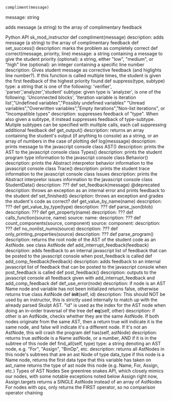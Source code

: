   
```python
compliment(message)
```

message: string

adds message (a string) to the array of complimentary feedback

Python API
sk_mod_instructor
	def compliment(message)
		description: adds message (a string) to the array of complimentary feedback
	def set_success()
		description: marks the problem as completely correct
	def correct(message, priority, line)
		message: a string containing a message to give the student
		priority (optional): a string, either "low", "medium", or "high"
		line (optional): an integer containing a specific line number
		description: Gives student message as corrective feedback (and higlights line number?).
			If this function is called multiple times, the student is given the
			first feedback of the highest priority found
	def suppress(type, subtype)
		type: a string that is one of the following: 'verifier', 'parser','analyzer','student'
		subtype: given type is 'analyzer', is one of the following: 'Unconnected blocks',
			'Iteration variable is iteration list',"Undefined variables","Possibly undefined variables"
			"Unread variables","Overwritten variables","Empty iterations","Non-list iterations",
			or "Incompatible types"
		description: suppresses feedback of "type".  When also given a subtype, it instead suppresses feedback
			of type-subtype.  Mutiple subtypes can be specified with multiple calls, each call
			suppressing additional feedback
	def get_output()
		description: returns an array containing the student's output (if anything to console) as a string,
			or an array of numbers in the case of plotting
	def log(messsage)
		description: prints message to the javascript console
	class AST()
		description: prints the AST to the javascript console
	class Types()
		description: prints the student program type information to the javascript console
	class Behavior()
		description: prints the Abstract interpretor behavior information to the javascript console
	class Trace()
		description: prints the student trace information to the javascript console
	class Issues
		description: prints the Abstract interpretor issues information to the javascript console
	class StudentData()
		description: ???
	def set_feedback(message) @deprecated
		description: throws an exception as an internal error and prints feedback to the student
	def set_finished()
		description: throws an exception and grades the student's code as correct?
	def get_value_by_name(name)
		description: ???
	def get_value_by_type(type)
		description: ???
	def parse_json(blob)
		description: ???
	def get_property(name)
		description: ???
	def calls_function(source, name)
		source: 
		name: 
		description: ???
	def count_components(source, component)
		source: 
		component: 
		description: ???
	def no_nonlist_nums(source)
		description: ???
	def only_printing_properties(source)
		description: ???
	def parse_program()
		description: returns the root node of the AST of the student code as an AstNode.
			see class AstNode
	def add_interrupt_feedback(feedback)
		description: adds feedback to an internal javascript list of feedback that
			can be posted to the javascript console when post_feedback is called
	def add_comp_feedback(feedback)
		description: adds feedback to an internal javascript list of feedback that
			can be posted to the javascript console when post_feedback is called
	def post_feedback()
		description: outputs to the javascript console all feedback given with 
			add_interrupt_feedback and add_comp_feedback
	def def_use_error(node)
		description: if node is an AST Name node and variable has not been initialized
			returns false, otherwise returns true
	class AstNode
		def __init__(self, id)
			description: This should NOT be used by an instructor, this is strictly used internally to
				match up with the already parsed Skulpt AST. "id" is used as the index for the AST node
				when doing an in-order traversal of the tree
		def __eq__(self, other)
			description: if other is an AstNode, checks whether they are the same AstNode.  If both nodes
				originate from the same AST, then a return true will indicate it is the same node, and false
				will indicate it's a different node. If it's not an AstNode, this will crash the program
		def has(self, astNode)
			description: returns true astNode is a Name astNode, or a number, AND if it is in the subtree of this node
		def find_all(self, type)
			type: a string denoting an AST node, e.g. "For", "Assign", "BinOp", etc.
			description: returns all AstNodes in this node's subtrees that are an ast Node of type
		data_type
			if this node is a Name node, returns the first data type that this variable has taken on
		ast_name
			returns the type of ast node this node (e.g. Name, For, Assign, etc.)
		Types of AST Nodes See greentree snakes API, which closely mimics our nodes, with some notable exceptions noted below
			Assign
				right now, Assign.targets returns a SINGLE AstNode instead of an array of AstNodes
			For nodes with ops, only returns the FIRST operator, so no comparison operator chaining


